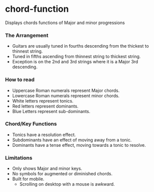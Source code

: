 # chord-function
Displays chords functions of Major and minor progressions

### The Arrangement
- Guitars are usually tuned in fourths descending from the thickest to thinnest string.
- Tuned in fifths ascending from thinnest string to thickest string.
- Exception is on the 2nd and 3rd strings where it is a Major 3rd descending.

### How to read
- Uppercase Roman numerals represent Major chords.
- Lowercase Roman numerals represent minor chords.
- White letters represent tonics.
- Red letters represent dominants.
- Blue Letters represent sub-dominants.

### Chord/Key Functions
- Tonics have a resolution effect.
- Subdominants have an effect of moving away from a tonic.
- Dominants have a tense effect, moving towards a tonic to resolve.

### Limitations
- Only shows Major and minor keys.
- No symbols for augmented or diminished chords.
- Built for mobile.
  - Scrolling on desktop with a mouse is awkward.
